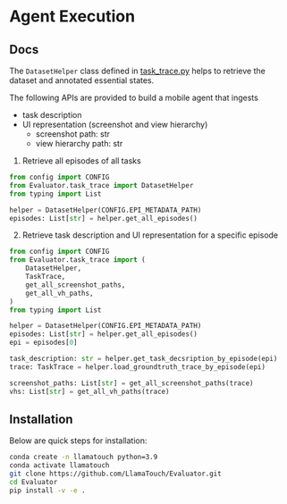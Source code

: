 # Agent Execution

## Docs

The `DatasetHelper` class defined in [task_trace.py](./evaluator/task_trace.py) helps to retrieve the dataset and annotated essential states.

The following APIs are provided to build a mobile agent that ingests
- task description
- UI representation (screenshot and view hierarchy)
    - screenshot path: str
    - view hierarchy path: str

1. Retrieve all episodes of all tasks

```python
from config import CONFIG
from Evaluator.task_trace import DatasetHelper
from typing import List

helper = DatasetHelper(CONFIG.EPI_METADATA_PATH)
episodes: List[str] = helper.get_all_episodes()
```

2. Retrieve task description and UI representation for a specific episode

```python
from config import CONFIG
from Evaluator.task_trace import (
    DatasetHelper, 
    TaskTrace, 
    get_all_screenshot_paths,
    get_all_vh_paths,
)
from typing import List

helper = DatasetHelper(CONFIG.EPI_METADATA_PATH)
episodes: List[str] = helper.get_all_episodes()
epi = episodes[0]

task_description: str = helper.get_task_decsription_by_episode(epi)
trace: TaskTrace = helper.load_groundtruth_trace_by_episode(epi)

screenshot_paths: List[str] = get_all_screenshot_paths(trace)
vhs: List[str] = get_all_vh_paths(trace)
```

## Installation
Below are quick steps for installation:
```bash
conda create -n llamatouch python=3.9
conda activate llamatouch 
git clone https://github.com/LlamaTouch/Evaluator.git
cd Evaluator
pip install -v -e .
```